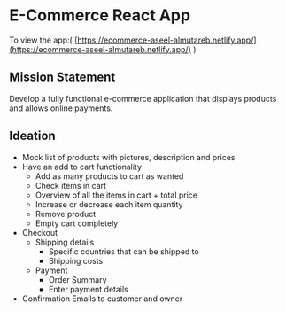 # E-Commerce React App

To view the app:( [https://ecommerce-aseel-almutareb.netlify.app/](https://ecommerce-aseel-almutareb.netlify.app/) )

## Mission Statement
Develop a fully functional e-commerce application that displays products and allows online payments.

## Ideation
- Mock list of products with pictures, description and prices
- Have an add to cart functionality
    - Add as many products to cart as wanted
    - Check items in cart
    - Overview of all the items in cart + total price
    - Increase or decrease each item quantity
    - Remove product
    - Empty cart completely
- Checkout
    - Shipping details
        - Specific countries that can be shipped to
        - Shipping costs
    - Payment
        - Order Summary
        - Enter payment details
- Confirmation Emails to customer and owner
